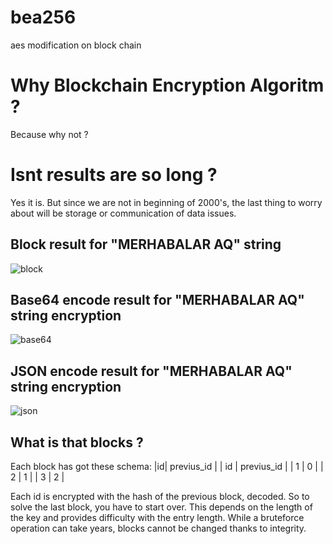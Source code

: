 
# bea256
aes modification on block chain

# Why Blockchain Encryption Algoritm ? 
Because why not ? 

# Isnt results are so long ?
Yes it is. But since we are not in beginning of 2000's, the last thing to worry about will be storage or communication of data issues.

## Block result for "MERHABALAR AQ" string
![block](https://raw.githubusercontent.com/illegal-instuction-co/bea256/main/assets/block.png)

## Base64 encode result for "MERHABALAR AQ" string encryption
![base64](https://raw.githubusercontent.com/illegal-instuction-co/bea256/main/assets/base64.png)

## JSON encode result for "MERHABALAR AQ" string encryption
![json](https://raw.githubusercontent.com/illegal-instuction-co/bea256/main/assets/json.png)

## What is that blocks ? 
Each block has got these schema: 
|id| previus_id |
| id | previus_id |
| 1 | 0 |
| 2 | 1 |
| 3 | 2 |

Each id is encrypted with the hash of the previous block, decoded. So to solve the last block, you have to start over. This depends on the length of the key and provides difficulty with the entry length. While a bruteforce operation can take years, blocks cannot be changed thanks to integrity.
